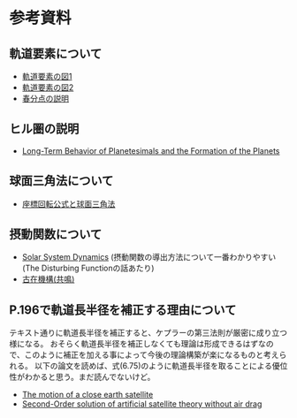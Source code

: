 # 参考資料

## 軌道要素について

- [軌道要素の図1](https://ja.wikipedia.org/wiki/%E8%BB%8C%E9%81%93%E8%A6%81%E7%B4%A0#/media/File:Bahnelemente.svg)
- [軌道要素の図2](https://ja.wikipedia.org/wiki/%E4%BA%BA%E5%B7%A5%E8%A1%9B%E6%98%9F%E3%81%AE%E8%BB%8C%E9%81%93%E8%A6%81%E7%B4%A0#/media/File:Orbital-element1.png)
- [春分点の説明](http://eco.mtk.nao.ac.jp/koyomi/wiki/BDD5CAACC5C0.html)

## ヒル圏の説明

- [Long-Term Behavior of Planetesimals and the Formation of the Planets](http://ads.nao.ac.jp/abs/1977PASJ...29..163H)
    

## 球面三角法について

- [座標回転公式と球面三角法](http://fnorio.com/0098spherical_trigonometry1/spherical_trigonometry1.html)


## 摂動関数について

- [Solar System Dynamics](https://www.cambridge.org/core/books/solar-system-dynamics/108745217E4A18190CBA340ED5E477A2) (摂動関数の導出方法について一番わかりやすい(The Disturbing Functionの話あたり)
- [古在機構(共鳴)](http://www.cfca.nao.ac.jp/~kokubo/kozai.pdf)

## P.196で軌道長半径を補正する理由について

テキスト通りに軌道長半径を補正すると、ケプラーの第三法則が厳密に成り立つ様になる。
おそらく軌道長半径を補正しなくても理論は形成できるはずなので、このように補正を加える事によって今後の理論構築が楽になるものと考えられる。
以下の論文を読めば、式(6.75)のように軌道長半径を取ることによる優位性がわかると思う。まだ読んでないけど。

- [The motion of a close earth satellite](http://ads.nao.ac.jp/abs/1959AJ.....64..367K)
- [Second-Order solution of artificial satellite theory without air drag](http://ads.nao.ac.jp/abs/1962AJ.....67..446K)
